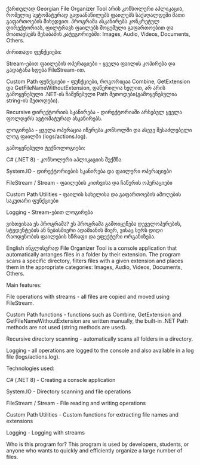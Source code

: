 ქართულად Georgian 
File Organizer Tool არის კონსოლური აპლიკაცია, რომელიც ავტომატურად გადაანაწილებს ფაილებს საქაღალდეში მათი გაფართოების მიხედვით. პროგრამა ასკანირებს კონკრეტულ დირექტორიას, ფილტრავს ფაილებს მოცემული გაფართოებით და მოათავსებს შესაბამის კატეგორიებში: Images, Audio, Videos, Documents, Others.

ძირითადი ფუნქციები:

Stream-ებით ფაილების ოპერაციები - ყველა ფაილის კოპირება და გადატანა ხდება FileStream-ით.

Custom Path ფუნქციები - ფუნქციები, როგორიცაა Combine, GetExtension და GetFileNameWithoutExtension, დაწერილია ხელით, არ არის გამოყენებული .NET-ის ჩაშენებული Path მეთოდები(გამოყენებულია string-ის მეთოდები).

Recursive დირექტორიის სკანირება - დირექტორიაში არსებულ ყველა ფოლდერს ავტომატურად ასკანირებს.

ლოგირება - ყველა ოპერაცია იწერება კონსოლში და ასევე შესაძლებელი ლოგ ფაილში (logs/actions.log).

გამოყენებული ტექნოლოგიები:

C# (.NET 8) - კონსოლური აპლიკაციის შექმნა

System.IO - დირექტორიების სკანირება და ფაილური ოპერაციები

FileStream / Stream - ფაილების კითხვისა და ჩაწერის ოპერაციები

Custom Path Utilities - ფაილის სახელისა და გაფართოების ამოღების საკუთარი ფუნქციები

Logging - Stream-ებით ლოგირება

ვისთვისაა ეს პროგრამა?
ეს პროგრამა გამოიყენება დეველოპერების, სტუდენტების ან ნებისმიერი ადამიანის მიერ, ვისაც სურს დიდი რაოდენობის ფაილების სწრაფი და ეფექტური ორგანიზება.

English ინგლისურად 
File Organizer Tool is a console application that automatically arranges files in a folder by their extension. The program scans a specific directory, filters files with a given extension and places them in the appropriate categories: Images, Audio, Videos, Documents, Others.

Main features:

File operations with streams - all files are copied and moved using FileStream.

Custom Path functions - functions such as Combine, GetExtension and GetFileNameWithoutExtension are written manually, the built-in .NET Path methods are not used (string methods are used).

Recursive directory scanning - automatically scans all folders in a directory.

Logging - all operations are logged to the console and also available in a log file (logs/actions.log).

Technologies used:

C# (.NET 8) - Creating a console application

System.IO - Directory scanning and file operations

FileStream / Stream - File reading and writing operations

Custom Path Utilities - Custom functions for extracting file names and extensions

Logging - Logging with streams

Who is this program for?
This program is used by developers, students, or anyone who wants to quickly and efficiently organize a large number of files.
